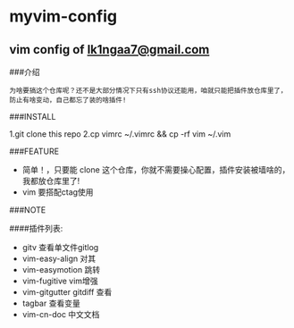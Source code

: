 # myvim-config
vim config of lk1ngaa7@gmail.com
---
###介绍
	
	为啥要搞这个仓库呢？还不是大部分情况下只有ssh协议还能用，咱就只能把插件放仓库里了，防止有啥变动，自己都忘了装的啥插件!

###INSTALL

1.git clone this repo
2.cp vimrc ~/.vimrc && cp -rf vim ~/.vim

###FEATURE

* 简单！，只要能 clone 这个仓库，你就不需要操心配置，插件安装被墙啥的，我都放仓库里了! 
* vim 要搭配ctag使用

###NOTE

####插件列表:

* gitv 查看单文件gitlog
* vim-easy-align  对其
* vim-easymotion  跳转
* vim-fugitive    vim增强
* vim-gitgutter   gitdiff 查看
* tagbar          查看变量
* vim-cn-doc      中文文档
